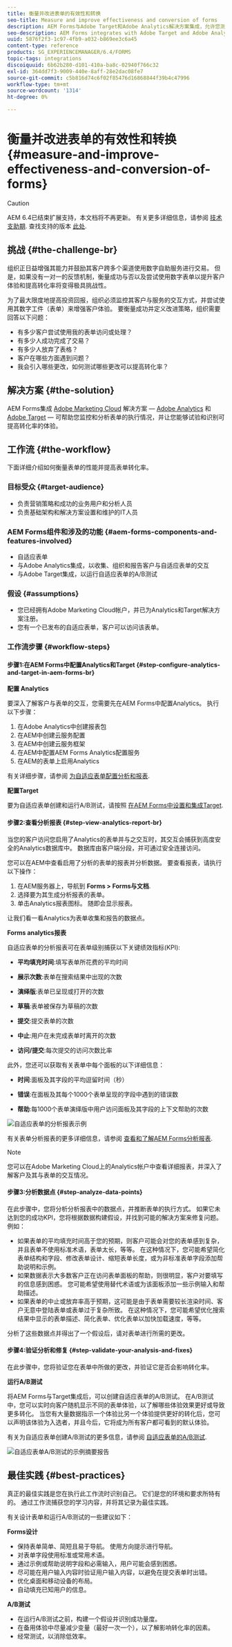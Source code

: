 ```yaml
---
title: 衡量并改进表单的有效性和转换
seo-title: Measure and improve effectiveness and conversion of forms
description: AEM Forms与Adobe Target和Adobe Analytics解决方案集成，允许您测量和提高表单的性能和转化率。
seo-description: AEM Forms integrates with Adobe Target and Adobe Analytics solutions that allows you to measure and improve the performance and conversion rate of your forms.
uuid: 5876f2f3-1c97-4fb9-a032-b869ee3c6a45
content-type: reference
products: SG_EXPERIENCEMANAGER/6.4/FORMS
topic-tags: integrations
discoiquuid: 6b62b280-d101-410a-ba8c-02940f766c32
exl-id: 364dd7f3-9009-440e-8aff-28e2dac08fe7
source-git-commit: c5b816d74c6f02f85476d16868844f39b4c47996
workflow-type: tm+mt
source-wordcount: '1314'
ht-degree: 0%

---
```


# 衡量并改进表单的有效性和转换 {#measure-and-improve-effectiveness-and-conversion-of-forms}

>[!CAUTION]
>
>AEM 6.4已结束扩展支持，本文档将不再更新。 有关更多详细信息，请参阅 [技术支助期](https://helpx.adobe.com/cn/support/programs/eol-matrix.html). 查找支持的版本 [此处](https://experienceleague.adobe.com/docs/).

## 挑战 {#the-challenge-br}

组织正日益增强其能力并鼓励其客户跨多个渠道使用数字自助服务进行交易。 但是，如果没有一对一的反馈机制，衡量成功与否以及尝试使用数字表单以提升客户体验和提高转化率将变得极具挑战性。

为了最大限度地提高投资回报，组织必须监控其客户与服务的交互方式，并尝试使用其数字工件（表单）来增强客户体验。 要衡量成功并定义改进策略，组织需要回答以下问题：

* 有多少客户尝试使用我的表单访问或处理？
* 有多少人成功完成了交易？
* 有多少人放弃了表格？
* 客户在哪些方面遇到问题？
* 我会引入哪些更改，如何测试哪些更改可以提高转化率？

## 解决方案 {#the-solution}

AEM Forms集成 [Adobe Marketing Cloud](https://www.adobe.com/marketing-cloud.html) 解决方案 —  [Adobe Analytics](https://www.adobe.com/marketing-cloud/web-analytics.html) 和 [Adobe Target](https://www.adobe.com/marketing-cloud/testing-targeting.html)  — 可帮助您监控和分析表单的执行情况，并让您能够试验和识别可提高转化率的体验。

## 工作流 {#the-workflow}

下面详细介绍如何衡量表单的性能并提高表单转化率。

### 目标受众 {#target-audience}

* 负责营销策略和成功的业务用户和分析人员
* 负责基础架构和解决方案设置和维护的IT人员

### AEM Forms组件和涉及的功能 {#aem-forms-components-and-features-involved}

* 自适应表单
* 与Adobe Analytics集成，以收集、组织和报告客户与自适应表单的交互
* 与Adobe Target集成，以运行自适应表单的A/B测试

### 假设 {#assumptions}

* 您已经拥有Adobe Marketing Cloud帐户，并已为Analytics和Target解决方案注册。
* 您有一个已发布的自适应表单，客户可以访问该表单。

### 工作流步骤 {#workflow-steps}

#### 步骤1:在AEM Forms中配置Analytics和Target {#step-configure-analytics-and-target-in-aem-forms-br}

**配置 Analytics**

要深入了解客户与表单的交互，您需要先在AEM Forms中配置Analytics。 执行以下步骤：

1. 在Adobe Analytics中创建报表包
1. 在AEM中创建云服务配置
1. 在AEM中创建云服务框架
1. 在AEM中配置AEM Forms Analytics配置服务
1. 在AEM的表单上启用Analytics

有关详细步骤，请参阅 [为自适应表单配置分析和报表](/help/forms/using/configure-analytics-forms-documents.md).

**配置Target**

要为自适应表单创建和运行A/B测试，请按照 [在AEM Forms中设置和集成Target](/help/forms/using/ab-testing-adaptive-forms.md#p-set-up-and-integrate-target-in-aem-forms-p).

#### 步骤2:查看分析报表 {#step-view-analytics-report-br}

当您的客户访问您启用了Analytics的表单并与之交互时，其交互会捕获到高度安全的Analytics数据库中。 数据库由客户端分段，并可通过安全连接访问。

您可以在AEM中查看启用了分析的表单的报表并分析数据。 要查看报表，请执行以下操作：

1. 在AEM服务器上，导航到 **Forms > Forms与文档**.
1. 选择要为其生成分析报表的表单。
1. 单击Analytics报表图标。 随即会显示报表。

让我们看一看Analytics为表单收集和报告的数据点。

**Forms analytics报表**

自适应表单的分析报表可在表单级别捕获以下关键绩效指标(KPI):

* **平均填充时间**:填写表单所花费的平均时间
* **展示次数**:表单在搜索结果中出现的次数

* **演绎版**:表单已呈现或打开的次数
* **草稿**:表单被保存为草稿的次数

* **提交**:提交表单的次数
* **中止**:用户在未完成表单时离开的次数
* **访问/提交**:每次提交的访问次数比率

此外，您还可以获取有关表单中每个面板的以下详细信息：

* **时间**:面板及其字段的平均逗留时间（秒）

* **错误**:在面板及其每个1000个表单呈现的字段中遇到的错误数

* **帮助**:每1000个表单演绎版中用户访问面板及其字段的上下文帮助的次数

![自适应表单的分析报表示例](assets/summary-report.png)

有关表单分析报表的更多详细信息，请参阅 [查看和了解AEM Forms分析报表](/help/forms/using/view-understand-aem-forms-analytics-reports.md).

>[!NOTE]
>
>您可以在Adobe Marketing Cloud上的Analytics帐户中查看详细报表，并深入了解客户及其与表单的交互情况。

#### 步骤3:分析数据点 {#step-analyze-data-points}

在此步骤中，您将分析分析报表中的数据点，并推断表单的执行方式。 如果它未达到您的成功KPI，您将根据数据构建假设，并找到可能的解决方案来修复问题。 例如：

* 如果表单的平均填充时间高于您的预期，则客户可能会对您的表单感到复杂，并且表单不使用标准术语，表单太长，等等。 在这种情况下，您可能希望简化表单结构和字段、修改表单设计、缩短表单长度，或为非标准表单字段添加帮助说明和示例。
* 如果数据表示大多数客户正在访问表单面板的帮助，则很明显，客户对要填写的信息感到困惑。 您可能希望使用替代术语或为该面板添加一些示例输入和帮助描述。
* 如果表单的中止或放弃率高于预期，这可能是由于表单需要较长渲染时间、客户无意中登陆表单或表单过于复杂所致。 在这种情况下，您可能希望优化搜索结果中显示的表单描述、简化表单、优化表单以加快加载速度，等等。

分析了这些数据点并得出了一个假设后，请对表单进行所需的更改。

#### 步骤4:验证分析和修复 {#step-validate-your-analysis-and-fixes}

在此步骤中，您将验证您在表单中所做的更改，并验证它是否会影响转化率。

**运行A/B测试**

将AEM Forms与Target集成后，可以创建自适应表单的A/B测试。 在A/B测试中，您可以实时向客户随机显示不同的表单体验，以了解哪些体验效果更好或导致更多转化。 当您有大量数据指示一个体验比另一个体验提供更好的转化后，您可以声明该体验为入选者，并且今后，它将成为所有客户都可看到的默认体验。

有关为自适应表单创建A/B测试的更多信息，请参阅 [自适应表单的A/B测试](/help/forms/using/ab-testing-adaptive-forms.md).

![自适应表单A/B测试的示例摘要报告](assets/ab-test-report-2.png)

## 最佳实践 {#best-practices}

真正的最佳实践是您在执行此工作流时识别自己。 它们是您的环境和要求所特有的。 通过工作流捕获您的学习内容，并将其记录为最佳实践。

有关设计表单和运行A/B测试的一些建议如下：

**Forms设计**

* 保持表单简单、简短且易于导航。 使用方向提示进行导航。
* 对表单字段使用标准或常用术语。
* 通过示例或帮助说明字段和必需输入，用户可能会感到困惑。
* 尽可能在用户输入内容时验证用户输入内容，以避免在提交表单时出错。
* 优化桌面和移动设备的布局。
* 自动填充已知用户的信息。

**A/B测试**

* 在运行A/B测试之前，构建一个假设并识别成功量度。
* 在备用体验中尽量减少变量（最好一次一个），以了解影响转化率的因素。
* 经常测试，以消除低效率。
